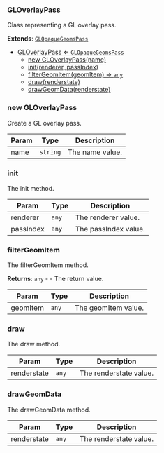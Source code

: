 <a name="GLOverlayPass"></a>

### GLOverlayPass 
Class representing a GL overlay pass.


**Extends**: <code>[GLOpaqueGeomsPass](api/Renderer\Passes\GLOpaqueGeomsPass.md)</code>  

* [GLOverlayPass ⇐ <code>GLOpaqueGeomsPass</code>](#GLOverlayPass)
    * [new GLOverlayPass(name)](#new-GLOverlayPass)
    * [init(renderer, passIndex)](#init)
    * [filterGeomItem(geomItem) ⇒ <code>any</code>](#filterGeomItem)
    * [draw(renderstate)](#draw)
    * [drawGeomData(renderstate)](#drawGeomData)

<a name="new_GLOverlayPass_new"></a>

### new GLOverlayPass
Create a GL overlay pass.


| Param | Type | Description |
| --- | --- | --- |
| name | <code>string</code> | The name value. |

<a name="GLOverlayPass+init"></a>

### init
The init method.



| Param | Type | Description |
| --- | --- | --- |
| renderer | <code>any</code> | The renderer value. |
| passIndex | <code>any</code> | The passIndex value. |

<a name="GLOverlayPass+filterGeomItem"></a>

### filterGeomItem
The filterGeomItem method.


**Returns**: <code>any</code> - - The return value.  

| Param | Type | Description |
| --- | --- | --- |
| geomItem | <code>any</code> | The geomItem value. |

<a name="GLOverlayPass+draw"></a>

### draw
The draw method.



| Param | Type | Description |
| --- | --- | --- |
| renderstate | <code>any</code> | The renderstate value. |

<a name="GLOverlayPass+drawGeomData"></a>

### drawGeomData
The drawGeomData method.



| Param | Type | Description |
| --- | --- | --- |
| renderstate | <code>any</code> | The renderstate value. |

